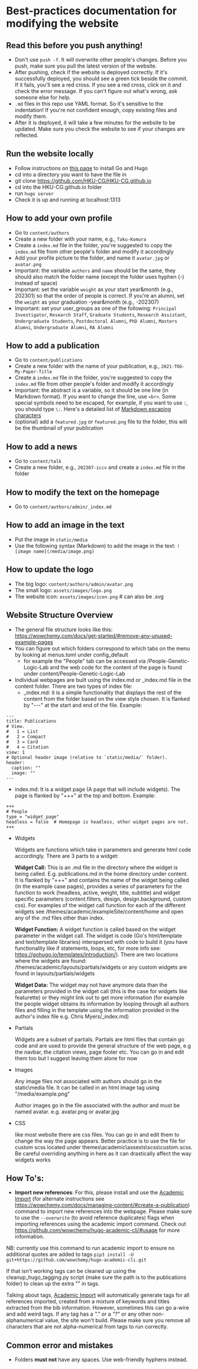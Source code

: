 # Best-practices documentation for modifying the website

## Read this before you push anything!
* Don't use `push -f`. It will overwrite other people's changes. Before you push, make sure you pull the latest version of the website.
* After pushing, check if the website is deployed correctly. If it's successfully deployed, you should see a green tick beside the commit. If it fails, you'll see a red cross. If you see a red cross, click on it and check the error message. If you can't figure out what's wrong, ask someone else for help.
* `.md` files in this repo use YAML format. So it's sensitive to the indentation! If you're not confident enough, copy existing files and modify them.
* After it is deployed, it will take a few minutes for the website to be updated. Make sure you check the website to see if your changes are reflected.

## Run the website locally
* Follow instructions on [this page](https://university.wowchemy.com/getting-started/install-hugo/) to install Go and Hugo
* cd into a directory you want to have the file in
* git clone https://github.com/HKU-CG/HKU-CG.github.io
* cd into the HKU-CG.github.io folder
* run `hugo server`
* Check it is up and running at localhost:1313

## How to add your own profile
* Go to `content/authors`
* Create a new folder with your name, e.g., `Taku-Komura`
* Create a `index.md` file in the folder, you're suggested to copy the `index.md` file from other people's folder and modify it accordingly
* Add your profile picture to the folder, and name it `avatar.jpg` or `avatar.png`
* Important: the variable `authors` and `name` should be the same, they should also match the folder name (except the folder uses hyphen (-) instead of space)
* Important: set the variable `weight` as your start year&month (e.g., 202301) so that the order of people is correct. If you're an alumni, set the `weight` as your graduation -year&month (e.g., -202307)
* Important: set your user_groups as one of the following: `Principal Investigator`, `Research Staff`, `Graduate Students`, `Research Assistant`, `Undergraduate Students`, `Postdoctoral Alumni`, `PhD Alumni`, `Masters Alumni`, `Undergraduate Alumni`, `RA Alumni`

## How to add a publication
* Go to `content/publications`
* Create a new folder with the name of your publication, e.g., `2021-TOG-My-Paper-Title`
* Create a `index.md` file in the folder, you're suggested to copy the `index.md` file from other people's folder and modify it accordingly
* Important: the abstract is a variable, so it should be one line (in Markdown format). If you want to change the line, use `<br>`. Some special symbols need to be escaped, for example, if you want to use `:`, you should type `\:`. Here's a detailed list of [Markdown escaping characters](https://github.com/mattcone/markdown-guide/blob/master/_basic-syntax/escaping-characters.md)
* (optional) add a `featured.jpg` or `featured.png` file to the folder, this will be the thumbnail of your publication

## How to add a news
* Go to `content/talk`
* Create a new folder, e.g., `202307-iccv` and create a `index.md` file in the folder

## How to modify the text on the homepage
* Go to `content/authors/admin/_index.md`

## How to add an image in the text
* Put the image in `static/media`
* Use the following syntax (Markdown) to add the image in the text: `![image name](/media/image.png)`

## How to update the logo
* The big logo: `content/authors/admin/avatar.png`
* The small logo: `assets/images/logo.png`
* The website icon: `assets/images/icon.png`  # can also be .svg

## Website Structure Overview

* The general file structure looks like this: https://wowchemy.com/docs/get-started/#remove-any-unused-example-pages
* You can figure out which folders correspond to which tabs on the menu by looking at menus.toml under config\_default
  * for example the "People" tab can be accessed via <website url>/People-Genetic-Logic-Lab and the web code for the content of the page is found under content/People-Genetic-Logic-Lab
* Individual webpages are built using the index.md or _index.md file in the content folder. There are two types of index file:
  * _index.md: it is a simple functionality that displays the rest of the content from the folder based on the view style chosen. It is flanked by "---" at the start and end of the file. Example:

~~~~
---
title: Publications
# View.
#   1 = List
#   2 = Compact
#   3 = Card
#   4 = Citation
view: 1
# Optional header image (relative to `static/media/` folder).
header:
  caption: ""
  image: ""
---
~~~~
  
  * index.md: It is a widget page (A page that will include widgets). The page is flanked by "+++" at the top and bottom. Example:

 ~~~~
+++
# People
type = "widget_page"
headless = false  # Homepage is headless, other widget pages are not.
+++
 ~~~~

* Widgets

  Widgets are functions which take in parameters and generate html code accordingly. There are 3 parts to a widget:

  **Widget Call:** This is an .md file in the directory where the widget is being called. E.g. publications.md in the home directory under content. It is flanked by "+++" and contains the name of the widget being called (in the example case pages), provides a series of parameters for the function to work (headless, active, weight, title, subtitle) and widget specific parameters (content.filters, design, design.background, custom css). For examples of the widget call function for each of the different widgets see /themes/academic/exampleSite/content/home and open any of the .md files other than index.

  **Widget Function:** A widget function is called based on the widget parameter in the widget call. The widget is code (Go's html/template and text/template libraries) interspersed with code to build it (you have functionality like if statements, loops, etc, for more info see: https://gohugo.io/templates/introduction/). There are two locations where the widgets are found: /themes/academic/layouts/partials/widgets or any custom widgets are found in layouts/partials/widgets

  **Widget Data:** The widget may not have anymore data than the parameters provided in the widget call (this is the case for widgets like featurette) or they might link out to get more information (for example the people widget obtains its information by looping through all authors files and filling in the template using the information provided in the author's index file e.g. Chris Myers/_index.md)

* Partials

  Widgets are a subset of partials. Partials are html files that contain go code and are used to provide the general structure of the web page, e.g the navbar, the citation views, page footer etc. You can go in and edit them too but I suggest leaving them alone for now

* Images

  Any image files not associated with authors should go in the static\media file. It can be called in an html image tag using "/media/example.png"

  Author images go in the file associated with the author and must be named avatar.<extension> e.g. avatar.png or avatar.jpg

* CSS

  like most website there are css files. You can go in and edit them to change the way the page appears. Better practice is to use the file for custom scss located under themes\academic\assests\scss\custom.scss. Be careful overriding anything in here as it can drastically affect the way widgets works

## How To's:

* **Import new references**: 
  For this, please install and use the [Academic Import](https://github.com/wowchemy/hugo-academic-cli/#usage) (for alternate instructions see https://wowchemy.com/docs/managing-content/#create-a-publication) command to import new references into the webpage. Please make sure to use the `--overwrite` (to avoid reference duplicates) flags when importing references using the academic import command. Check out https://github.com/wowchemy/hugo-academic-cli/#usage for more information.
  
 NB: currently use this command to run academic import to ensure no additional quotes are added to tags `pip3 install -U git+https://github.com/wowchemy/hugo-academic-cli.git`
 
 If that isn't working tags can be cleaned up using the cleanup_hugo_tagging.py script (make sure the path is to the publications folder) to clean up the extra "" in tags.

  Talking about tags, [Academic Import](https://github.com/wowchemy/hugo-academic-cli/#usage) will automatically generate tags for all references imported, created from a mixture of keywords and titles extracted from the bib information. However, sometimes this can go a-wire and add weird tags. If any tag has a *"."* or a *"?"* or any other non-alphanumerical value, the site won't build. Please make sure you remove all characters that are not alpha-numerical from tags to run correctly.

## Common error and mistakes

* Folders **must not** have any spaces. Use web-friendly hyphens instead.
